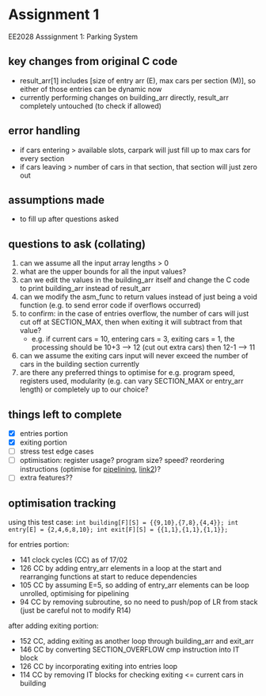 # Assignment 1
EE2028 Asssignment 1: Parking System

## key changes from original C code
- result_arr[1] includes [size of entry arr (E), max cars per section (M)], so either of those entries can be dynamic now
- currently performing changes on building_arr directly, result_arr completely untouched (to check if allowed)

## error handling
- if cars entering > available slots, carpark will just fill up to max cars for every section
- if cars leaving > number of cars in that section, that section will just zero out

## assumptions made
- to fill up after questions asked

## questions to ask (collating)
1) can we assume all the input array lengths > 0
2) what are the upper bounds for all the input values?
3) can we edit the values in the building_arr itself and change the C code to print building_arr instead of result_arr
4) can we modify the asm_func to return values instead of just being a void function (e.g. to send error code if overflows occurred)
5) to confirm: in the case of entries overflow, the number of cars will just cut off at SECTION_MAX, then when exiting it will subtract from that value? 
    - e.g. if current cars = 10, entering cars = 3, exiting cars = 1, the processing should be 10+3 --> 12 (cut out extra cars) then 12-1 --> 11
6) can we assume the exiting cars input will never exceed the number of cars in the building section currently
7) are there any preferred things to optimise for e.g. program speed, registers used, modularity (e.g. can vary SECTION_MAX or entry_arr length) or completely up to our choice?

## things left to complete
- [x] entries portion
- [x] exiting portion
- [ ] stress test edge cases
- [ ] optimisation: register usage? program size? speed? reordering instructions (optimise for [pipelining](https://www.cise.ufl.edu/~mssz/CompOrg/CDA-pipe.html#:~:text=or%20relieving%20hazards.-,5.3.3.%20Data%20Hazards,-Definition.%20A), [link2](https://pages.cs.wisc.edu/~fischer/cs701.f14/lectures/L15.pdf))?
- [ ] extra features??

## optimisation tracking
using this test case:
`int building[F][S] = {{9,10},{7,8},{4,4}};
int entry[E] = {2,4,6,8,10};
int exit[F][S] = {{1,1},{1,1},{1,1}};`

for entries portion:
- 141 clock cycles (CC) as of 17/02
- 126 CC by adding entry_arr elements in a loop at the start and rearranging functions at start to reduce dependencies
- 105 CC by assuming E=5, so adding of entry_arr elements can be loop unrolled, optimising for pipelining
- 94 CC by removing subroutine, so no need to push/pop of LR from stack (just be careful not to modify R14)

after adding exiting portion:
- 152 CC, adding exiting as another loop through building_arr and exit_arr
- 146 CC by converting SECTION_OVERFLOW cmp instruction into IT block
- 126 CC by incorporating exiting into entries loop
- 114 CC by removing IT blocks for checking exiting <= current cars in building